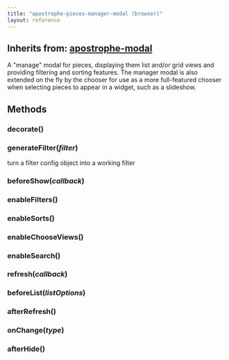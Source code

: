 ```yaml
---
title: "apostrophe-pieces-manager-modal (browser)"
layout: reference
---
```

## Inherits from: [apostrophe-modal](../apostrophe-modal/browser-apostrophe-modal.html)
A "manage" modal for pieces, displaying them list and/or grid views and providing
filtering and sorting features. The manager modal is also extended on the fly
by the chooser for use as a more full-featured chooser when selecting pieces
to appear in a widget, such as a slideshow.


## Methods
### decorate()

### generateFilter(*filter*)
turn a filter config object into a working filter
### beforeShow(*callback*)

### enableFilters()

### enableSorts()

### enableChooseViews()

### enableSearch()

### refresh(*callback*)

### beforeList(*listOptions*)

### afterRefresh()

### onChange(*type*)

### afterHide()

